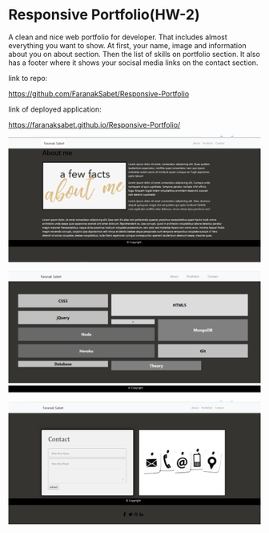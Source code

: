 # Responsive Portfolio(HW-2)

A clean and nice web portfolio for developer. That includes almost everything you want to show. At first, your name, image and information about you on about section. Then the list of skills on portfolio section. It also has a footer where it shows your socisal media links on the contact section.

link to repo:

https://github.com/FaranakSabet/Responsive-Portfolio

link of deployed application:

https://faranaksabet.github.io/Responsive-Portfolio/

![](Assets/images/About.PNG)

![](Assets/images/Portfolio.PNG)

![](Assets/images/Contact.PNG)
